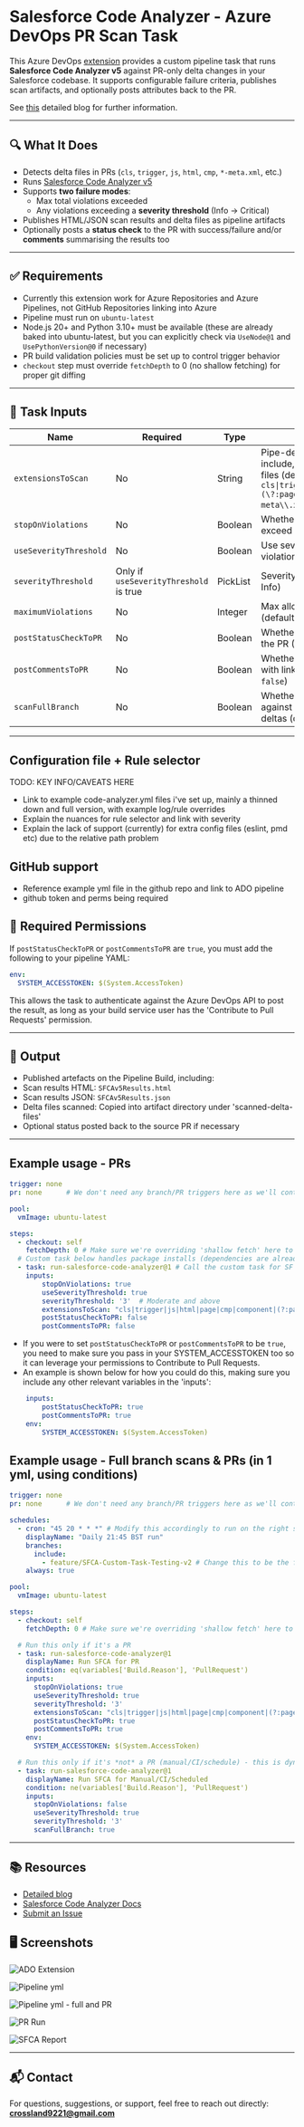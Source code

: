 # Salesforce Code Analyzer - Azure DevOps PR Scan Task

This Azure DevOps [extension](https://marketplace.visualstudio.com/items?itemName=SamCrossland.salesforce-code-analyzer-ado-repos-task) provides a custom pipeline task that runs **Salesforce Code Analyzer v5** against PR-only delta changes in your Salesforce codebase. It supports configurable failure criteria, publishes scan artifacts, and optionally posts attributes back to the PR.

See [this](https://devopslaunchpad.com/blog/salesforce-code-analyzer/) detailed blog for further information.

---

## 🔍 What It Does

- Detects delta files in PRs (`cls`, `trigger`, `js`, `html`, `cmp`, `*-meta.xml`, etc.)
- Runs [Salesforce Code Analyzer v5](https://developer.salesforce.com/docs/platform/salesforce-code-analyzer/overview)
- Supports **two failure modes**:
  - Max total violations exceeded
  - Any violations exceeding a **severity threshold** (Info → Critical)
- Publishes HTML/JSON scan results and delta files as pipeline artifacts
- Optionally posts a **status check** to the PR with success/failure and/or **comments** summarising the results too

---

## ✅ Requirements

- Currently this extension work for Azure Repositories and Azure Pipelines, not GitHub Repositories linking into Azure
- Pipeline must run on `ubuntu-latest`
- Node.js 20+ and Python 3.10+ must be available (these are already baked into ubuntu-latest, but you can explicitly check via `UseNode@1` and `UsePythonVersion@0` if necessary)
- PR build validation policies must be set up to control trigger behavior
- `checkout` step must override `fetchDepth` to 0 (no shallow fetching) for proper git diffing

---

## 🧩 Task Inputs

| Name                   | Required      | Type     | Description |
|------------------------|---------------|----------|-------------|
| `extensionsToScan`     | No            | String   | Pipe-delimited list of file extensions to include, along with partnering -meta.xml files (default: `cls\|trigger\|js\|html\|page\|cmp\|component\|(\?:page\|cls\|trigger\|component\|js\|flow)-meta\\.xml`) |
| `stopOnViolations`     | No            | Boolean  | Whether to fail the build if violations exceed threshold (default: `true`) |
| `useSeverityThreshold` | No            | Boolean  | Use severity-based failure instead of total violation count |
| `severityThreshold`    | Only if `useSeverityThreshold` is true | PickList | Severity level to fail on (`1` = Critical → `5` = Info) |
| `maximumViolations`    | No            | Integer  | Max allowed violations before failing (default: `10`) |
| `postStatusCheckToPR`  | No            | Boolean  | Whether to POST a result status back to the PR (ADO REPOS ONLY) (default: `false`) |
| `postCommentsToPR`  | No            | Boolean  | Whether to POST a summary comment with link to results back to the PR (default: `false`) |
| `scanFullBranch`  | No            | Boolean  | Whether we want to run code analyzer against an entire branch rather than PR deltas (default: `false`) |

---

## Configuration file + Rule selector

TODO: KEY INFO/CAVEATS HERE
 - Link to example code-analyzer.yml files i've set up, mainly a thinned down and full version, with example log/rule overrides
 - Explain the nuances for rule selector and link with severity
 - Explain the lack of support (currently) for extra config files (eslint, pmd etc) due to the relative path problem

## GitHub support
- Reference example yml file in the github repo and link to ADO pipeline
- github token and perms being required

## 🔐 Required Permissions

If `postStatusCheckToPR` or `postCommentsToPR` are `true`, you must add the following to your pipeline YAML:

```yaml
env:
  SYSTEM_ACCESSTOKEN: $(System.AccessToken)
```
This allows the task to authenticate against the Azure DevOps API to post the result, as long as your build service user has the 'Contribute to Pull Requests' permission.

---

## 📁 Output

- Published artefacts on the Pipeline Build, including:
- Scan results HTML: `SFCAv5Results.html`
- Scan results JSON: `SFCAv5Results.json`
- Delta files scanned: Copied into artifact directory under 'scanned-delta-files'
- Optional status posted back to the source PR if necessary

---

## Example usage - PRs

```yaml 
trigger: none 
pr: none      # We don't need any branch/PR triggers here as we'll control it with Build Policies

pool:
  vmImage: ubuntu-latest

steps:
  - checkout: self
    fetchDepth: 0 # Make sure we're overriding 'shallow fetch' here to retrieve all git history
  # Custom task below handles package installs (dependencies are already present in ubuntu-latest), scanning, analysis and publishing of results
  - task: run-salesforce-code-analyzer@1 # Call the custom task for SF Code Analyzer analysis
    inputs:
        stopOnViolations: true
        useSeverityThreshold: true
        severityThreshold: '3'  # Moderate and above
        extensionsToScan: "cls|trigger|js|html|page|cmp|component|(?:page|cls|trigger|component|js|flow)-meta\\.xml" # Include meta xml files of these components to check for old versions
        postStatusCheckToPR: false
        postCommentsToPR: false
```

  - If you were to set `postStatusCheckToPR` or `postCommentsToPR` to be `true`, you need to make sure you pass in your SYSTEM_ACCESSTOKEN too so it can leverage your permissions to Contribute to Pull Requests.
  - An example is shown below for how you could do this, making sure you include any other relevant variables in the 'inputs':
```yaml
    inputs:
        postStatusCheckToPR: true
        postCommentsToPR: true
    env: 
        SYSTEM_ACCESSTOKEN: $(System.AccessToken)
```

## Example usage - Full branch scans & PRs (in 1 yml, using conditions)

```yaml 
trigger: none 
pr: none      # We don't need any branch/PR triggers here as we'll control it with Build Policies

schedules:
  - cron: "45 20 * * *" # Modify this accordingly to run on the right schedule
    displayName: "Daily 21:45 BST run"
    branches:
      include:
        - feature/SFCA-Custom-Task-Testing-v2 # Change this to be the full branch you want to scan, e.g 'main' or 'staging'
    always: true

pool:
  vmImage: ubuntu-latest

steps:
  - checkout: self
    fetchDepth: 0 # Make sure we're overriding 'shallow fetch' here to retrieve all git history

  # Run this only if it's a PR
  - task: run-salesforce-code-analyzer@1
    displayName: Run SFCA for PR
    condition: eq(variables['Build.Reason'], 'PullRequest')
    inputs:
      stopOnViolations: true
      useSeverityThreshold: true
      severityThreshold: '3'
      extensionsToScan: "cls|trigger|js|html|page|cmp|component|(?:page|cls|trigger|component|js|flow)-meta\\.xml"
      postStatusCheckToPR: true
      postCommentsToPR: true
    env:
      SYSTEM_ACCESSTOKEN: $(System.AccessToken)

  # Run this only if it's *not* a PR (manual/CI/schedule) - this is dynamically determined
  - task: run-salesforce-code-analyzer@1
    displayName: Run SFCA for Manual/CI/Scheduled
    condition: ne(variables['Build.Reason'], 'PullRequest')
    inputs:
      stopOnViolations: false
      useSeverityThreshold: true
      severityThreshold: '3'
      scanFullBranch: true
```

---

## 📚 Resources

- [Detailed blog](https://devopslaunchpad.com/blog/salesforce-code-analyzer/)
- [Salesforce Code Analyzer Docs](https://developer.salesforce.com/docs/platform/salesforce-code-analyzer/overview)
- [Submit an Issue](https://github.com/sam-gearset/SFCAIntegrations/issues)

## 🖥️ Screenshots

![ADO Extension](.github/images/extension.png)

![Pipeline yml](.github/images/pipelineyml.png)

![Pipeline yml - full and PR](.github/images/pipelinesyml-fullandpr.png)

![PR Run](.github/images/pipelinerun.png)

![SFCA Report](.github/images/pipelinecomplete.png)

---

## 📬 Contact
For questions, suggestions, or support, feel free to reach out directly: **crossland9221@gmail.com**
